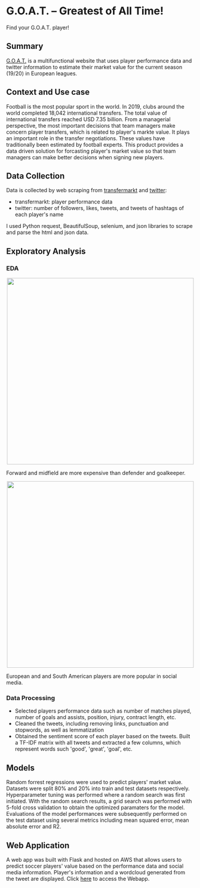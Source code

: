 # G.O.A.T. – Greatest of All Time!
Find your G.O.A.T. player!

## Summary
[G.O.A.T.](http://www.datafuture.me/) is a multifunctional website that uses player performance data and twitter information to estimate their market value for the current season (19/20) in European leagues. 

## Context and Use case
Football is the most popular sport in the world. In 2019, clubs around the world completed 18,042 international transfers. The total value of international transfers reached USD 7.35 billion. From a managerial perspective, the most important decisions that team managers make concern player transfers, which is related to player's markte value. It plays an important role in the transfer negotiations. These values have traditionally been estimated by football experts. This product provides a data driven solution for forcasting player's market value so that team managers can make better decisions when signing new players.

## Data Collection
Data is collected by web scraping from [transfermarkt](https://www.transfermarkt.com/) and [twitter](https://twitter.com/):

- transfermarkt: player performance data
- twitter: number of followers, likes, tweets, and tweets of hashtags of each player's name

I used Python request, BeautifulSoup, selenium, and json libraries to scrape and parse the html and json data.

## Exploratory Analysis
### EDA
<p align="center"><img src="https://github.com/qianzhangut/qian_insight/blob/master/img/output3.png" width="500"/></p>
Forward and midfield are more expensive than defender and goalkeeper.


<p align="center"><img src="https://github.com/qianzhangut/qian_insight/blob/master/img/output5.png" width="500"/></p>
European and and South American players are more popular in social media.

### Data Processing
- Selected players performance data such as number of matches played, number of goals and assists, position, injury, contract length, etc.
- Cleaned the tweets, including removing links, punctuation and stopwords, as well as lemmatization
- Obtained the sentiment score of each player based on the tweets. Built a TF-IDF matrix with all tweets and extracted a few columns, which represent words such 'good', 'great', 'goal', etc. 

## Models
Random forrest regressions were used to predict players' market value. Datasets were split 80% and 20% into train and test datasets respectively. Hyperparameter tuning was performed where a random search was first initiated. With the random search results, a grid search was performed with 5-fold cross validation to obtain the optimized paramaters for the model. Evaluations of the model performances were subsequently performed on the test dataset using several metrics including mean squared error, mean absolute error and R2.


## Web Application
A web app was built with Flask and hosted on AWS that allows users to predict soccer players' value based on the performance data and social media information. Player's information and a wordcloud generated from the tweet are displayed. Click [here](http://www.datafuture.me/) to access the Webapp.




